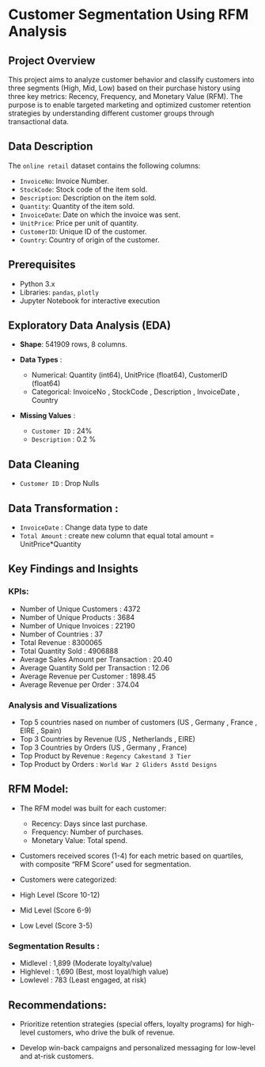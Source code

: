 # Customer Segmentation Using RFM Analysis

## Project Overview
This project aims to analyze customer behavior and classify customers into three segments (High, Mid, Low) based on their purchase history using three key metrics: Recency, Frequency, and Monetary Value (RFM). The purpose is to enable targeted marketing and optimized customer retention strategies by understanding different customer groups through transactional data.

## Data Description
The `online retail` dataset contains the following columns:
- `InvoiceNo`: Invoice Number.
- `StockCode`: Stock code of the item sold.
- `Description`: Description on the item sold.
- `Quantity`: Quantity of the item sold.
- `InvoiceDate`: Date on which the invoice was sent.
- `UnitPrice`: Price per unit of quantity.
- `CustomerID`: Unique ID of the customer.
- `Country`: Country of origin of the customer.

## Prerequisites
- Python 3.x
- Libraries: `pandas`, `plotly`
- Jupyter Notebook for interactive execution

## Exploratory Data Analysis (EDA)
- **Shape**: 541909 rows, 8 columns.

- **Data Types** : 
   - Numerical: Quantity (int64), UnitPrice (float64), CustomerID (float64)
   - Categorical: InvoiceNo , StockCode , Description , InvoiceDate , Country

- **Missing Values** :
   - `Customer ID` : 24%
   - `Description` : 0.2 %

## Data Cleaning
- `Customer ID` : Drop Nulls

## Data Transformation : 
- `InvoiceDate` : Change data type to date
- `Total Amount` : create new column that equal total amount = UnitPrice*Quantity

## Key Findings and Insights
### KPIs:
- Number of Unique Customers : 4372
- Number of Unique Products : 3684
- Number of Unique Invoices : 22190
- Number of Countries : 37
- Total Revenue : 8300065
- Total Quantity Sold : 4906888
- Average Sales Amount per Transaction : 20.40
- Average Quantity Sold per Transaction : 12.06
- Average Revenue per Customer : 1898.45
- Average Revenue per Order : 374.04

### Analysis and Visualizations
- Top 5 countries nased on number of customers (US , Germany , France , EIRE , Spain)
- Top 3 Countries by Revenue (US , Netherlands , EIRE)
- Top 3 Countries by Orders (US , Germany , France)
- Top Product by Revenue : `Regency Cakestand 3 Tier`
- Top Product by Orders : `World War 2 Gliders Asstd Designs`

## RFM Model:
   - The RFM model was built for each customer:
      - Recency: Days since last purchase.
      - Frequency: Number of purchases.
      - Monetary Value: Total spend.

   - Customers received scores (1-4) for each metric based on quartiles, with composite “RFM Score” used for segmentation.

   - Customers were categorized:
   -  High Level (Score 10-12)
   -  Mid Level (Score 6-9)
   -  Low Level (Score 3-5)

   ### Segmentation Results :
   - Midlevel : 1,899	(Moderate loyalty/value)
   - Highlevel : 1,690	(Best, most loyal/high value)
   - Lowlevel : 783	(Least engaged, at risk)

## Recommendations:
- Prioritize retention strategies (special offers, loyalty programs) for high-level customers, who drive the bulk of revenue.

- Develop win-back campaigns and personalized messaging for low-level and at-risk customers.